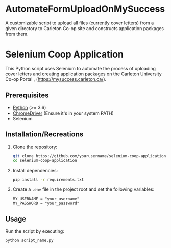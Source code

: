 # AutomateFormUploadOnMySuccess
A customizable script to upload all files (currently cover letters) from a given directory to Carleton Co-op site and constructs application packages from them.
# Selenium Coop Application

This Python script uses Selenium to automate the process of uploading cover letters and creating application packages on the Carleton University Co-op Portal , (https://mysuccess.carleton.ca/).

## Prerequisites

- [Python](https://www.python.org/downloads/) (>= 3.6)
- [ChromeDriver](https://sites.google.com/chromium.org/driver/) (Ensure it's in your system PATH)
- Selenium

## Installation/Recreations

1. Clone the repository:

    ```bash
    git clone https://github.com/yourusername/selenium-coop-application.git
    cd selenium-coop-application
    ```

2. Install dependencies:

    ```bash
    pip install -r requirements.txt
    ```

3. Create a `.env` file in the project root and set the following variables:

    ```env
    MY_USERNAME = "your_username"
    MY_PASSWORD = "your_password"
    ```

## Usage

Run the script by executing:

```bash
python script_name.py

